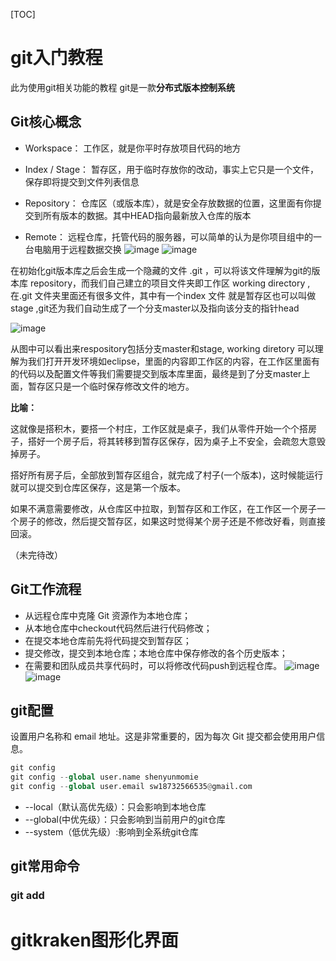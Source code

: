 [TOC]

# git入门教程

此为使用git相关功能的教程
git是一款**分布式版本控制系统**

## Git核心概念
+ Workspace： 工作区，就是你平时存放项目代码的地方

+ Index / Stage： 暂存区，用于临时存放你的改动，事实上它只是一个文件，保存即将提交到文件列表信息

+ Repository： 仓库区（或版本库），就是安全存放数据的位置，这里面有你提交到所有版本的数据。其中HEAD指向最新放入仓库的版本

+ Remote： 远程仓库，托管代码的服务器，可以简单的认为是你项目组中的一台电脑用于远程数据交换
![image](https://github.com/shenyunmomie/git_teaching/assets/95114009/2ece9523-dcf9-4926-bed3-9df53f6ce6de)
![image](https://github.com/shenyunmomie/git_teaching/assets/95114009/4acafcba-7178-4900-aa2c-36c45bf1a59e)

在初始化git版本库之后会生成一个隐藏的文件 .git ，可以将该文件理解为git的版本库 repository，而我们自己建立的项目文件夹即工作区 working directory ,在.git 文件夹里面还有很多文件，其中有一个index 文件 就是暂存区也可以叫做 stage ,git还为我们自动生成了一个分支master以及指向该分支的指针head

![image](https://github.com/shenyunmomie/git_teaching/assets/95114009/a866d62c-3126-4e6a-96b7-8bf14c1f6cf9)

从图中可以看出来respository包括分支master和stage, working diretory 可以理解为我们打开开发环境如eclipse，里面的内容即工作区的内容，在工作区里面有的代码以及配置文件等我们需要提交到版本库里面，最终是到了分支master上面，暂存区只是一个临时保存修改文件的地方。

 **比喻：**

这就像是搭积木，要搭一个村庄，工作区就是桌子，我们从零件开始一个个搭房子，搭好一个房子后，将其转移到暂存区保存，因为桌子上不安全，会疏忽大意毁掉房子。

搭好所有房子后，全部放到暂存区组合，就完成了村子(一个版本)，这时候能运行就可以提交到仓库区保存，这是第一个版本。

如果不满意需要修改，从仓库区中拉取，到暂存区和工作区，在工作区一个房子一个房子的修改，然后提交暂存区，如果这时觉得某个房子还是不修改好看，则直接回滚。

（未完待改）

## Git工作流程

+ 从远程仓库中克隆 Git 资源作为本地仓库；
+ 从本地仓库中checkout代码然后进行代码修改；
+ 在提交本地仓库前先将代码提交到暂存区；
+ 提交修改，提交到本地仓库；本地仓库中保存修改的各个历史版本；
+ 在需要和团队成员共享代码时，可以将修改代码push到远程仓库。
  ![image](https://github.com/shenyunmomie/git_teaching/assets/95114009/b26afd68-351a-43f2-9911-0fc1084326ba)
  ![image](https://github.com/shenyunmomie/git_teaching/assets/95114009/932cd862-8d52-40bf-9f46-0fcb09be5b48)

## git配置
设置用户名称和 email 地址。这是非常重要的，因为每次 Git 提交都会使用用户信息。

```python
git config
git config --global user.name shenyunmomie
git config --global user.email sw18732566535@gmail.com
```

+ --local（默认高优先级）：只会影响到本地仓库
+ --global(中优先级）：只会影响到当前用户的git仓库
+ --system（低优先级）:影响到全系统git仓库

## git常用命令

### git add



# gitkraken图形化界面


